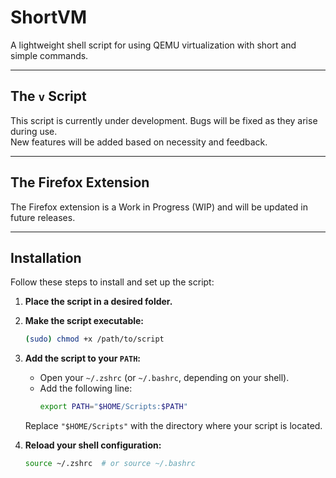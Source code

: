 # **ShortVM**  
A lightweight shell script for using QEMU virtualization with short and simple commands.

---

## **The `v` Script**  
This script is currently under development. Bugs will be fixed as they arise during use.  
New features will be added based on necessity and feedback.

---

## **The Firefox Extension**  
The Firefox extension is a Work in Progress (WIP) and will be updated in future releases.

---

## **Installation**  
Follow these steps to install and set up the script:  

1. **Place the script in a desired folder.**  
2. **Make the script executable:**  
   ```bash
   (sudo) chmod +x /path/to/script
   ```
3. **Add the script to your `PATH`:**  
   - Open your `~/.zshrc` (or `~/.bashrc`, depending on your shell).  
   - Add the following line:  
     ```bash
     export PATH="$HOME/Scripts:$PATH"
     ```  
   Replace `"$HOME/Scripts"` with the directory where your script is located.  

4. **Reload your shell configuration:**  
   ```bash
   source ~/.zshrc  # or source ~/.bashrc
